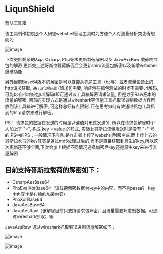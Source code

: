 # LiqunShield
蓝队工具箱

该工具制作初衷是个人研究webshell管理工具时为方便个人对流量分析突发奇想而为

![image](https://user-images.githubusercontent.com/89302066/143564383-9891f196-ecbf-4cf9-8e6b-aa5dfb28778f.png)

下次更新剩余的Asp, Csharp, Php等未更新载荷解密以及 JavaAesRaw 载荷响应包的解密
更新完上述哥斯拉载荷解密后会更新shiro流量包解密以及新增webshell爆破功能

另外目前Base64版本的解密是可以直接从抓包工具（bp等）或者流量设备上的http请求获取, `进行url解码后` (请求包需要, 响应包在抓包测试的时候不需要url解码, 可能bp自带响应包url解码)即可通过该工具箱解密请求流量, 但是对于Raw版本的流量的解密, 目前的实现方式是通过wireshark等流量工具抓取16进制数据内容再放到该工具箱进行解密, 可这样总归有点限制, 正在思考如何有效通过抓包工具抓到的http请求来进行解密。

PS： 请求包的数据在发送的时候是以键值对形式发送的, 所以在请求包解密时个人加上了 "=", 构成 key = value 的形式, 实际上哥斯拉流量发送时是没有 "=" 号的
PS中的PS：一般情况下应急,是攻击者上传了webshell到服务端,而上传上去的哥斯拉木马的key其实是通过md5处理过后的,而不是直接获取到原生的key,所以这次更新还不够全面,下次会加上根据不同情况选择加密后key还是原生key来进行流量解密

## 目前支持哥斯拉载荷的解密如下：
* CsharpAesBase64
* PhpEvalXorBase64（该载荷解密数据为key中的内容，而不是pass的，key中内容才是传输的加密内容）
* PhpXorBase64
* JavaAesBase64
* JavaAesRaw（该解密目前只支持请求包解密，且流量需要16进制数据，可通过wireshark抓取）等

JavaAesRaw 通过wireshark抓取到16进制流量解密如下：

![image](https://user-images.githubusercontent.com/89302066/144377113-ad2c700b-c2ad-4791-ab27-993ed91af7d8.png)

![image](https://user-images.githubusercontent.com/89302066/144377375-65fee1e3-3eef-4f65-8dcb-38a6db41f73b.png)



